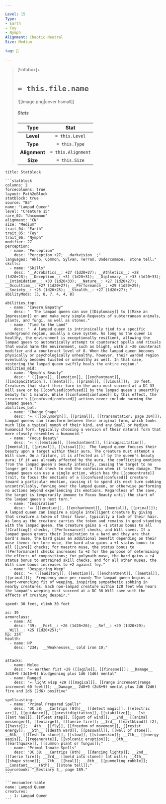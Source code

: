 ```yaml
---

Level: 15
Type:
- Earth
- Fey
- Nymph
Alignment: Chaotic Neutral
Size: Medium

tag: 👹

---
```


> [!infobox]+
> #  `= this.file.name`
> ![[image.png|cover hsmall]]
> ##### Stats
> Type | Stat |
> :---:|:---:|
> **Level** | `= this.Level` |
> **Type** | `= this.Type` |
> **Alignment** | `= this.Alignment` |
> **Size** | `= this.Size` |



````ad-info
title: Statblock

```statblock
columns: 2
forcecolumns: true
layout: Path2eBlock
statblock: true
source: "B3"
name: "Lampad Queen"
level: "Creature 15"
rare_02: "Uncommon"
alignment: "CN"
size: "Medium"
trait_04: "Earth"
trait_05: "Fey"
trait_06: "Nymph"
modifier: 27
perception:
  - name: "Perception"
    desc: "Perception +27; __darkvision__;"
languages: "Aklo, Common, Sylvan, Terran, Undercommon;  stone tell;"
skills:
  - name: "Skills"
    desc: "__Acrobatics__: +27 (1d20+27); __Athletics__: +28 (1d20+28); __Deception__: +31 (1d20+31); __Diplomacy__: +33 (1d20+33); __Intimidation__: +33 (1d20+33); __Nature__: +27 (1d20+27); __Occultism__: +27 (1d20+27); __Performance__: +29 (1d20+29); __Society__: +25 (1d20+25); __Stealth__: +27 (1d20+27); "
abilityMods: [3, 8, 7, 4, 4, 8]

abilities_top:
  - name: "Cavern Empathy"
    desc: "  The lampad queen can use [[Diplomacy]] to [[Make an Impression]] on and make very simple Requests of subterranean animals, plants, and fungi, as well as stones."
  - name: "Tied to the Land"
    desc: "  A lampad queen is intrinsically tied to a specific underground region, usually a cave system. As long as the queen is healthy, the environment is exceptionally resilient, allowing the lampad queen to automatically attempt to counteract spells and rituals that would harm the environment, such as blight, with a +30 counteract modifier and a counteract level of 8. When the lampad queen becomes physically or psychologically unhealthy, however, their warded region eventually becomes twisted or unhealthy as well. In that case, restoring the lampad queen swiftly heals the entire region."
abilities_mid:
  - name: "Nymph's Beauty"
    desc: " ([[aura]], [[emotion]], [[enchantment]], [[incapacitation]], [[mental]], [[primal]], [[visual]]);  30 feet. Creatures that start their turn in the aura must succeed at a DC 33 Will save or be [[confused|confused]] by the lampad queen's unearthly beauty for 1 minute. While [[confused|confused]] by this effect, the creature's [[confused|confused]] actions never include harming the lampad queen."
abilities_bot:
  - name: "Change Shape"
    desc: "⬻ ([[polymorph]], [[primal]], [[transmutation; page 304]]);  Lampad queens can transform between their original form, which looks much like a typical nymph of their kind, and any Small or Medium humanoid form, typically choosing a version of their natural form that more closely resembles a humanoid."
  - name: "Focus Beauty"
    desc: "⬻ ([[emotion]], [[enchantment]], [[incapacitation]], [[mental]], [[primal]], [[visual]]);  The lampad queen focuses their beauty upon a target within their aura. The creature must attempt a Will save. On a failure, it is affected as if by the queen's beauty aura; if it was already affected by the aura, the conflicting emotions from the lampad queen's beauty intensify, causing the target to no longer get a flat check to end the confusion when it takes damage. The lampad queen can use a single action, which has the [[concentrate]] trait, to focus the emotions of a [[confused|confused]] creature toward a particular emotion, causing it to spend its next turn sobbing uncontrollably, fawning over the lampad queen, or otherwise performing no actions beyond experiencing its emotions. Regardless of the save, the target is temporarily immune to Focus Beauty until the start of the lampad queen's next turn."
  - name: "Inspiration"
    desc: "⬽ ([[emotion]], [[enchantment]], [[mental]], [[primal]]);  A lampad queen can inspire a single intelligent creature by giving that creature a token of their favor, typically a lock of their hair. As long as the creature carries the token and remains in good standing with the lampad queen, the creature gains a +1 status bonus to all [[Crafting]] checks, [[Performance]] checks, and Will saves. If a lampad queen grants their Inspiration to a bard and they are that bard's muse, the bard gains an additional benefit depending on their muse theme: for lore muse, the bard also gains a +1 status bonus to all [[Lore]] checks; for maestro muse, the status bonus to [[Performance]] checks increases to +2 for the purpose of determining the effects of compositions; for polymath muse, the bard gains a +4 status bonus to untrained skill checks; and for all other muses, the Will save bonus increases to +2 against fey."
  - name: "Despairing Weep"
    desc: "⬻ ([[auditory]], [[emotion]], [[enchantment]], [[mental]], [[primal]]);  Frequency once per round; The lampad queen begins a heart-wrenching fit of weeping, inspiring sympathetic sobbing in nearby creatures. Each non-lampad creature within 120 feet who hears the lampad's weeping must succeed at a DC 36 Will save with the effects of crushing despair."

speed: 30 feet, climb 30 feet

ac: 39
armorclass:
  - name: AC
    desc: "39; __Fort__: +26 (1d20+26); __Ref__: +29 (1d20+29); __Will__: +25 (1d20+25);"
hp: 234
health:
  - name: HP
    desc: "234;  __Weaknesses__ cold iron 10;"


attacks:
  - name: Melee
    desc: "⬻ earthen fist +29 ([[agile]], [[finesse]]); __Damage__ 3d10+9 (3d10+9) bludgeoning plus 1d6 (1d6) mental"
  - name: Ranged
    desc: "⬻ light wisp +29 ([[magical]], [[range increment|range increment 60 feet]]); __Damage__ 2d8+9 (2d8+9) mental plus 2d6 (2d6) fire and 2d6 (2d6) positive"

spellcasting:
  - name: "Primal Prepared Spells"
    desc: "DC 38; __Cantrips (8th)__ [[detect magic]], [[electric arc]], [[guidance]], [[prestidigitation]], [[stabilize]]; __1st__ [[ant haul]], [[fleet step]], [[gust of wind]]; __2nd__ [[animal messenger]], [[enlarge]], [[faerie fire]]; __3rd__ [[earthbind]] (2), [[haste]]; __4th__ [[fly]], [[freedom of movement]], [[resist energy]]; __5th__ [[death ward]], [[passwall]], [[wall of stone]]; __6th__ [[flesh to stone]], [[slow]], [[stoneskin]]; __7th__ [[energy aegis]], [[regenerate]], [[volcanic eruption]]; __8th__ [[earthquake]], [[summon plant or fungus]];"
  - name: "Primal Innate Spells"
    desc: "DC 38; __Cantrips (8th)__ [[dancing lights]]; __2nd__ [[faerie fire]]; __3rd__ [[meld into stone]] (at will); __4th__ [[shape stone]]; __7th__ [[heal]]; __8th__ [[pummeling rubble]]; __Constant__ __(6th)__ [[stone tell]];"
sourcebook: "_Bestiary 3_, page 189."
```

```encounter-table
name: Lampad Queen
creatures:
  - 1: Lampad Queen
```

````


